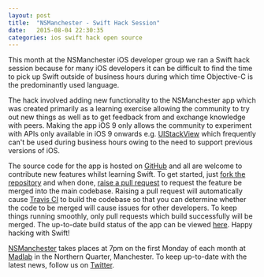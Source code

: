 ```yaml
---
layout: post
title:  "NSManchester - Swift Hack Session"
date:   2015-08-04 22:30:35
categories: ios swift hack open source
---
```


This month at the NSManchester iOS developer group we ran a Swift hack session because for many iOS developers it can be difficult to find the time to pick up Swift outside of business hours during which time Objective-C is the predominantly used language. 

The hack involved adding new functionality to the NSManchester app which was created primarily as a learning exercise allowing the community to try out new things as well as to get feedback from and exchange knowledge with peers. Making the app iOS 9 only allows the community to experiment with APIs only available in iOS 9 onwards e.g. [UIStackView](https://developer.apple.com/library/prerelease/ios/documentation/UIKit/Reference/UIStackView_Class_Reference/) which frequently can't be used during business hours owing to the need to support previous versions of iOS.

The source code for the app is hosted on [GitHub](https://github.com/NSManchester/nsmanchester-app) and all are welcome to contribute new features whilst learning Swift. To get started, just [fork the repository](https://help.github.com/articles/fork-a-repo/) and when done, [raise a pull request](https://help.github.com/articles/creating-a-pull-request/) to request the feature be merged into the main codebase. Raising a pull request will automatically cause [Travis CI](http://travis-ci.org/) to build the codebase so that you can determine whether the code to be merged will cause issues for other developers. To keep things running smoothly, only pull requests which build successfully will be merged. The up-to-date build status of the app can be viewed [here](https://travis-ci.org/NSManchester/nsmanchester-app). Happy hacking with Swift!

[NSManchester](https://madlab.org.uk/events/ns-manchester-apr-2016/) takes places at 7pm on the first Monday of each month at [Madlab](https://madlab.org.uk/) in the Northern Quarter, Manchester. To keep up-to-date with the latest news, follow us on [Twitter](https://twitter.com/nsmanchester).